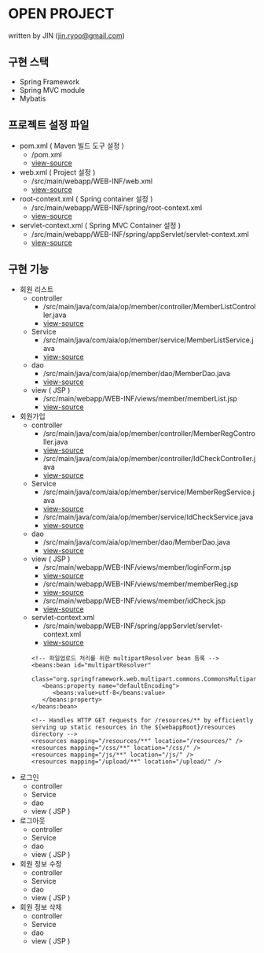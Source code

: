 # OPEN PROJECT
written by JIN (jin.ryoo@gmail.com)

## 구현 스택
* Spring Framework
* Spring MVC module
* Mybatis

## 프로젝트 설정 파일
* pom.xml ( Maven 빌드 도구 설정 ) 
    * /pom.xml 
    * [view-source](https://github.com/aiajin/aiajr202003/blob/master/spring_project/Spring-OpenProject/pom.xml)
* web.xml ( Project 설정 )
    * /src/main/webapp/WEB-INF/web.xml      
    * [view-source](https://github.com/aiajin/aiajr202003/blob/master/spring_project/Spring-OpenProject/src/main/webapp/WEB-INF/web.xml)
* root-context.xml ( Spring container 설정 ) 
    * /src/main/webapp/WEB-INF/spring/root-context.xml
    * [view-source](https://github.com/aiajin/aiajr202003/blob/master/spring_project/Spring-OpenProject/src/main/webapp/WEB-INF/spring/root-context.xml)
* servlet-context.xml ( Spring MVC Container 설정 ) 
    * /src/main/webapp/WEB-INF/spring/appServlet/servlet-context.xml
    * [view-source](https://github.com/aiajin/aiajr202003/blob/master/spring_project/Spring-OpenProject/src/main/webapp/WEB-INF/spring/appServlet/servlet-context.xml)

## 구현 기능

* 회원 리스트
    * controller
        * /src/main/java/com/aia/op/member/controller/MemberListController.java
        * [view-source](https://github.com/aiajin/aiajr202003/blob/master/spring_project/Spring-OpenProject/src/main/java/com/aia/op/member/controller/MemberListController.java)
    * Service
        * /src/main/java/com/aia/op/member/service/MemberListService.java 
        * [view-source](https://github.com/aiajin/aiajr202003/blob/master/spring_project/Spring-OpenProject/src/main/java/com/aia/op/member/service/MemberListService.java)
    * dao
        * /src/main/java/com/aia/op/member/dao/MemberDao.java
        * [view-source](https://github.com/aiajin/aiajr202003/blob/master/spring_project/Spring-OpenProject/src/main/java/com/aia/op/member/dao/MemberDao.java)
    * view ( JSP )
        * /src/main/webapp/WEB-INF/views/member/memberList.jsp
        * [view-source](https://github.com/aiajin/aiajr202003/blob/master/spring_project/Spring-OpenProject/src/main/webapp/WEB-INF/views/member/memberList.jsp)
* 회원가입
    * controller
      * /src/main/java/com/aia/op/member/controller/MemberRegController.java
      * [view-source](https://github.com/aiajin/aiajr202003/blob/master/spring_project/Spring-OpenProject/src/main/java/com/aia/op/member/controller/MemberRegController.java)
      * /src/main/java/com/aia/op/member/controller/IdCheckController.java
      * [view-source](https://github.com/aiajin/aiajr202003/blob/master/spring_project/Spring-OpenProject/src/main/java/com/aia/op/member/controller/IdCheckController.java)
    * Service
      * /src/main/java/com/aia/op/member/service/MemberRegService.java
      * [view-source](https://github.com/aiajin/aiajr202003/blob/master/spring_project/Spring-OpenProject/src/main/java/com/aia/op/member/service/MemberRegService.java)
      * /src/main/java/com/aia/op/member/service/IdCheckService.java
      * [view-source](https://github.com/aiajin/aiajr202003/blob/master/spring_project/Spring-OpenProject/src/main/java/com/aia/op/member/service/IdCheckService.java)
    * dao
        * /src/main/java/com/aia/op/member/dao/MemberDao.java
        * [view-source](https://github.com/aiajin/aiajr202003/blob/master/spring_project/Spring-OpenProject/src/main/java/com/aia/op/member/dao/MemberDao.java)
    * view ( JSP )
      * /src/main/webapp/WEB-INF/views/member/loginForm.jsp
      * [view-source](https://github.com/aiajin/aiajr202003/blob/master/spring_project/Spring-OpenProject/src/main/webapp/WEB-INF/views/member/loginForm.jsp)
      * /src/main/webapp/WEB-INF/views/member/memberReg.jsp
      * [view-source](https://github.com/aiajin/aiajr202003/blob/master/spring_project/Spring-OpenProject/src/main/webapp/WEB-INF/views/member/memberReg.jsp)
      * /src/main/webapp/WEB-INF/views/member/idCheck.jsp
      * [view-source](https://github.com/aiajin/aiajr202003/blob/master/spring_project/Spring-OpenProject/src/main/webapp/WEB-INF/views/member/memberReg.jsp)
    * servlet-context.xml
      * /src/main/webapp/WEB-INF/spring/appServlet/servlet-context.xml
      * [view-source](https://github.com/aiajin/aiajr202003/blob/master/spring_project/Spring-OpenProject/src/main/webapp/WEB-INF/views/member/idCheck.jsp)
      ```
      <!-- 파일업로드 처리를 위한 multipartResolver bean 등록 -->
      <beans:bean id="multipartResolver"
         class="org.springframework.web.multipart.commons.CommonsMultipartResolver">
         <beans:property name="defaultEncoding">
            <beans:value>utf-8</beans:value>
         </beans:property>
      </beans:bean>
      
      <!-- Handles HTTP GET requests for /resources/** by efficiently serving up static resources in the ${webappRoot}/resources directory -->
      <resources mapping="/resources/**" location="/resources/" />
      <resources mapping="/css/**" location="/css/" />
      <resources mapping="/js/**" location="/js/" />
      <resources mapping="/upload/**" location="/upload/" />
      ```
* 로그인
    * controller
    * Service
    * dao
    * view ( JSP )
* 로그아웃
    * controller
    * Service
    * dao
    * view ( JSP )
* 회원 정보 수정
    * controller
    * Service
    * dao
    * view ( JSP )
* 회원 정보 삭제
    * controller
    * Service
    * dao
    * view ( JSP )
